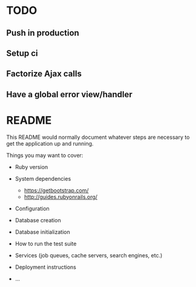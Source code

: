 # TODO

## Push in production
## Setup ci
## Factorize Ajax calls
## Have a global error view/handler



# README

This README would normally document whatever steps are necessary to get the
application up and running.

Things you may want to cover:

* Ruby version

* System dependencies
  * https://getbootstrap.com/
  * http://guides.rubyonrails.org/

* Configuration

* Database creation

* Database initialization

* How to run the test suite

* Services (job queues, cache servers, search engines, etc.)

* Deployment instructions

* ...
